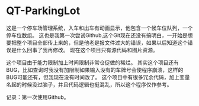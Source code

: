 # QT-ParkingLot
这是一个停车场管理系统，入车和出车有动画显示，他包含一个候车位队列，一个停车位数组。
这也是我第一次尝试Github,这个Git现在还没有搞明白，一开始是想要把整个项目全部传上来的，但是他老是报文件过大的错误，如果以后知道这个错误是什么回事了我再修改。
现在这个项目只有源代码和图片资源。

这个项目由于能力限制加上时间限制非常仓促做的稀烂。
其实这个项目还有BUG，比如查询时我没有加限制如果输入没有的车牌号会使程序崩溃，这样的BUG可能还有，但我现在没有时间改了。
这个项目中有很多冗余代码，加上变量名起的时候没过脑子，并且代码逻辑也挺混乱，所以这个程序仅作参考。

记录：第一次使用Github。
